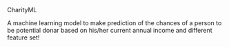 CharityML

A machine learning model to make prediction of the chances of a person to be potential donar based on his/her current annual income and different feature set!

